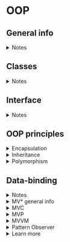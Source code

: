 # OOP

## General info
<details>
<summary>Notes</summary>

- programming methodology, based mostly on representing a program as a set of objects, which are instances of some class
- consists of interfaces and relations
- abstract thinking

</details>

## Classes
<details>
<summary>Notes</summary>

- a group of objects or scenes, which have similar signs
- good class
  - describes one entity
  - solves only one task
  - is not a collection of functions for everything
  - uses correctly when needed (ex. when we need several objects with similar behavior and interface, but the state is different)
- good methods
  - one method = one action
  - if method is not called from the outside, make it private

</details>

## Interface
<details>
<summary>Notes</summary>

- describes an object's structure, it's properties and methods (+ arguments and return values), does not describe the realization, only data types.
```
Math.abs: function(number): number;
Math.random: function(): number;
Array.map: function(function(*, number, Array): *): Array;
```
- interface is important to minimize errors and for proper usage
```JavaScript
[1, 2, 3].map(parseInt); // 1, NaN,  NaN
parseInt: function(number, number): number;
```

</details>

## OOP principles
<details>
<summary>Encapsulation</summary>

- in capsulo, interfaces, closed realization details

</details>

<details>
<summary>Inheritance</summary>

- one of the ways to use methods and properties from parents in their children
- But Gotchas!
  - do not create long prototypes chains
  - parent max abstract (banana + jungle)
  - if wrong abstract => multiple inheritance problem, works not in all languages
- Inheritance alternatives
  - Composition (react)
  - Delegation
  - Mixins
  - Interfaces (not in JS)
```JavaScript
class GuitarPlayer extends Man {
  team = 'Red';

  constructor(firstName) {
    // parent constructor is called before the fields are created
    super(firstName);

    this.guitarCount = 6;
  }
}

// if we're not adding new properties, not necessary to call the constructor
class GuitarPlayer extends Man {
  // reuse parent properties inside the child class
  // this.jump(); also works
  doubleJump() {
    super.jump();
    super.jump();
  }
}
```

</details>

<details>
<summary>Polymorphism</summary>

- (many forms) an ability to use the same identifier (name) for solving alike problems (but different upon realization)
- one interface and many ways or one signature and several interfaces
- overload
```JavaScript
parseInt(42, 10); // float (number)
parseInt('42', 10); // string
parseInt({ name: 'Max', value: 42 }, 10); // NaN
```
- overrides in depths of the prototype chain
- what if w/o polymorphism?
  - naming problem
  - more complex working with code
```JavaScript
class GuitarPlayer extends Man {
  // to override parent method
  jump() {
    console.log('Mega jump!');
  }

  doubleJump() {
    // to use parent method
    super.jump();
    // to use own overridden method
    this.jump();
  }
}
```
- polymorph class almost = interface in TS
```JavaScript
// adding an abstract class
class AbstractMan {
  constructor(firstName) {
    if (new.target === AbstractMan) {
      throw new Error('...');
    }

    this.name = firstName;
  }

  walk() {
    // for the methods needed to be implemented
    throw new Error('...');
  }

  jump() {}
}

const man = new AbstractMan('Tom'); // error
```

</details>

## Data-binding
<details>
<summary>Notes</summary>

- mechanics used to synchronize data and view
- data - information, doesn't depend on view
- view - a part of an interface (UI), doesn't depend on the way of implementation

</details>

<details>
<summary>MV* general info</summary>

- ways to organize business logic in an app
- hierarchy
  - model
    - flat structure - all models are at the same level
    - hierarchical structure - there are nested models, frequently the parent models are collections, mostly used for working with large applications
  - view
    - flat - all views init in one controller and work directly with it
    - hierarchical - views are added directly into other views and build their hierarchy independently. Parent views could subscribe to child events and handle it in it's own way
  - controller
    - mega-controller - one big controller for the whole application (or for every screen), which describes all business logic
    - HMVC - the system, where there are many nested controllers, abstractions for higher levels (c list - c elem)
- low coupling
  - model and view must be abstract and should not
    - know about each other
    - export only the abstract interface
  - could not exist without high cohesion. If there are abstract modules, there should be logic, which connects them
<img src="../images/mv.jpg" alt="MV*" width="500">

</details>

<details>
<summary>MVC</summary>

- Model - data, controls the view
- View - components, low coupling
- Controller - stores the business logic, meets model and view
- Creation
  - controller creates a model
  - controller creates a view
  - controller subscribes view to model changes
  - model and view interact directly with each other
- User interactions
  - user interacts with a view
  - view tells the controller about user actions
  - controller calls model changes
  - model updates the view via subscription
- Load
  - controller calls model update
  - model loads data and tells the view about changes
<img src="../images/mvc.jpg" alt="MVC" width="200">

</details>

<details>
<summary>MVP</summary>

- Model - data only, low coupled component
- View - view only, low coupled component
- Presenter - connects view and model, all the interactions go through presenter
- Creation
  - presenter creates model
  - presenter creates view
  - presenter subscribes to view changes
  - presenter subscribes to model changes
  - presenter directs binding between model and view
  - listens to changes in both and calls the update methods
- User interactions
  - user interacts with a view
  - view tells the presenter about the changes
  - presenter runs the model update logic
  - model tells the presenter about updates
  - presenter updates the view
- Load
  - presenter runs the model update logic
  - model tells the presenter about updates
  - presenter updates the view
<img src="../images/mvp.jpg" alt="MVP" width="200">

</details>

<details>
<summary>MVVM</summary>

- Model - data only
- View - view only
- ViewModel - binds view and model via binder, which describes the connection between model and view
- Creation
  - ViewModel receives the view
  - ViewModel receives the model
  - ViewModel binds view and model vie binding method (some binder)
  - view and model states synchronize automatically
- User interactions
  - view updates model via binding, described in the ViewModel
- Load
  - model after being loaded synchronizes with the view via binding
<img src="../images/mvvm.jpg" alt="MVVM" width="200">

</details>

<details>
<summary>Pattern Observer</summary>

- the way to bind components so that they tell each other about changes

</details>

<details>
<summary>Learn more</summary>

- [ ] [Паттерны ООП в метафорах](https://habr.com/ru/post/136766/)
- [ ] [One-way data binding in vanilla JS (POC)](https://dev.to/phoinixi/one-way-data-binding-in-vanilla-js-poc-4dj7)
- [ ] [Understanding two-way data binding in JS](https://foxypanda.me/understanding-two-way-data-binding-in-js/)

</details>